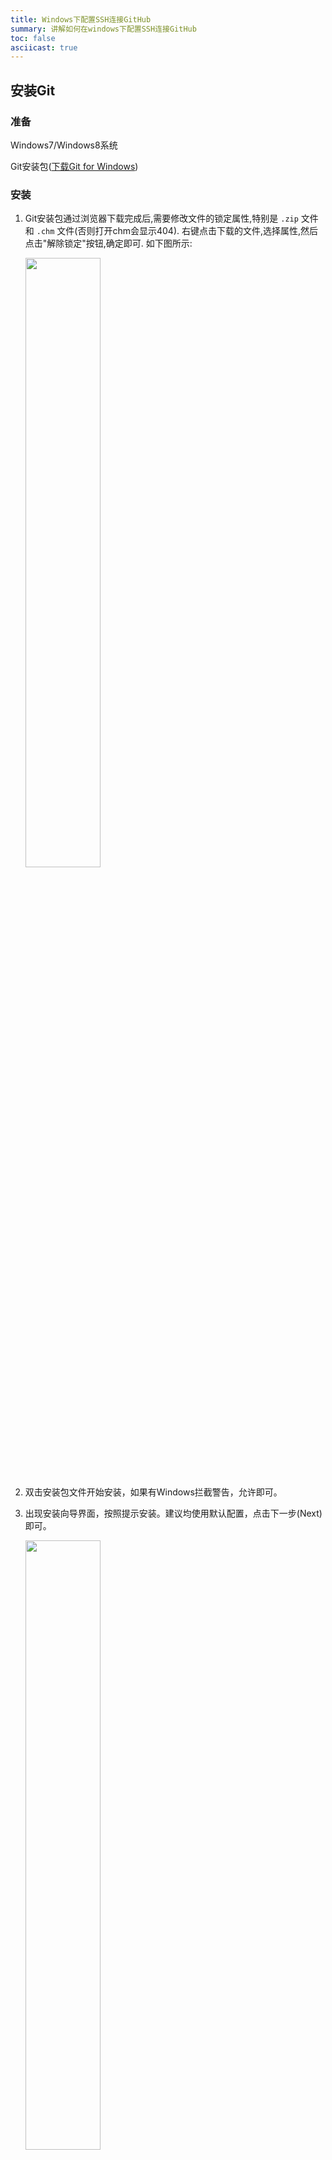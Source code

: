 ```yaml
---
title: Windows下配置SSH连接GitHub
summary: 讲解如何在windows下配置SSH连接GitHub
toc: false
asciicast: true
---
```


<div id="toc"></div>


## 安装Git

### 准备

Windows7/Windows8系统

Git安装包([下载Git for Windows](https://git-scm.com/download/win))

### 安装

1. Git安装包通过浏览器下载完成后,需要修改文件的锁定属性,特别是 `.zip` 文件和 `.chm` 文件(否则打开chm会显示404). 右键点击下载的文件,选择属性,然后点击"解除锁定"按钮,确定即可. 如下图所示:

   <img src="https://static.goodrain.com/images/acp/docs/bestpractice/windows-ssh-git/windows-ssh-git.png" width="50%" />

2. 双击安装包文件开始安装，如果有Windows拦截警告，允许即可。

3. 出现安装向导界面，按照提示安装。建议均使用默认配置，点击下一步(Next)即可。

   <img src="https://static.goodrain.com/images/acp/docs/bestpractice/windows-ssh-git/windows-ssh-git2.png" width="50%" />

> 提示:
>
> 如图，此处选项可根据个人需求勾选

   

<img src="https://static.goodrain.com/images/acp/docs/bestpractice/windows-ssh-git/windows-ssh-git3.png" width="50%" />

4. 安装完成可打开 **CDM** 或 **Git Bash** 输入 `git ` 或 `git --version` 尝试 git 命令。



## 配置ssh连接git

1. 打开 **Git Bash** ，检查本机是否有SSH key设置。输入如下命令：

   ```bash
   $ cd ~/.ssh
   ```

   - 如果没有则提示： No such file or directory

   - 如果有，则进入~/.ssh路径下输入如下命令：

     ```Bash
     $ ls				#查看~/.ssh路径下的文件
     $ rm *			#删除~/.ssh路径下的文件
     ```

2. 生成新的SSH key，输入如下命令：

   ```bash
   $ cd ~  #保证当前路径在家目录下

   $ ssh-keygen -t rsa -C "xxxxxx@yy.com"  #建议填写自己真实有效的邮箱地址

   Generating public/private rsa key pair.

   Enter file in which to save the key (/c/Users/xxxx_000/.ssh/id_rsa):   #不填直接回车

   Enter passphrase (empty for no passphrase):   #输入密码（可以为空，回车）

   Enter same passphrase again:   #再次确认密码（可以为空，回车）

   Your identification has been saved in /c/Users/xxxx_000/.ssh/id_rsa.   #生成的密钥

   Your public key has been saved in /c/Users/xxxx_000/.ssh/id_rsa.pub.  #生成的公钥

   The key fingerprint is:

   e3:51:33:xx:xx:xx:xx:xxx:61:28:83:e2:81 xxxxxx@yy.com
   ```

3. SSH key已生成，复制`id_rsa.pub`文件内容，输入如下命令：

   ```bash
   $ cat ~/.ssh/id_rsa.pub			#将输出内容复制
   ```

4. 登录GitHub，自定义SSH key的标题，将刚刚复制的`id_rsa.pub`内容添加至key，点击保存

   <img src="https://static.goodrain.com/images/acp/docs/bestpractice/windows-ssh-git/windows-ssh-git4.png" width="100%" />

5. 配置账户：

   ```bash
   $ git config --global user.name “your username”			#自定义用户名

   $ git config --global user.email “your_registered_github_Email”	 #设置邮箱地址(建议用注册giuhub的邮箱)
   ```

6. 测试ssh keys是否设置成功。

   ```bash
   $ ssh -T git@github.com

   The authenticity of host 'github.com (192.30.252.129)' can't be established.

   RSA key fingerprint is 16:27:xx:xx:xx:xx:xx:4d:eb:df:a6:48.

   Are you sure you want to continue connecting (yes/no)? yes #确认你是否继续联系，输入yes

   Warning: Permanently added 'github.com,192.30.252.129' (RSA) to the list of known hosts.
   ```

## 测试git基本操作

1. 在GitHUb创建新的仓库，并复制此仓库的ssh路径。

2. 打开Git Bash输入如下命令：

   ```bash
   #创建目录
   $ mkdir test
   $ cd test

   #初始化
   $ git init

   #创建hello.md文件
   $ echo "This is a ssh key test" > README.md

   #提交到本地
   $ git add .   #提交当前目录下所以文件
   $ git commit -m "add README.md"   #提交记录说明 

   #提交到github
   $ git remote add origin ‘<SSH url>’  #引号内<SSH url>粘贴刚刚复制的仓库ssh路径
   $ git push -u origin master

   #ssh key若设置密码，则会提示输出密码
   Enter passphrase for key '~/.ssh/id_rsa':  
   ```

3. 刷新GitHub界面，查看刚刚推到此库的`README.md`

## Git — GUI Clients

#### [SourceTree](https://www.sourcetreeapp.com/)

#### [GitHub Desktop](https://desktop.github.com/)

